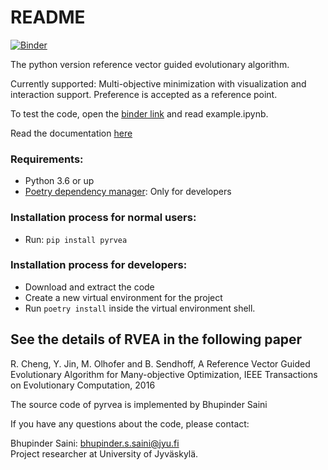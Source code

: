 # README
[![Binder](https://mybinder.org/badge_logo.svg)](https://mybinder.org/v2/gh/EchoBetaGlass/pyrvea/master)

The python version reference vector guided evolutionary algorithm.

Currently supported: Multi-objective minimization with visualization and interaction support. Preference is accepted as a reference point.

To test the code, open the [binder link](https://mybinder.org/v2/gh/industrial-optimization-group/desdeo-emo/master) and read example.ipynb.

Read the documentation [here](https://pyrvea.readthedocs.io/en/latest/)

### Requirements:
* Python 3.6 or up
* [Poetry dependency manager](https://github.com/sdispater/poetry): Only for developers

### Installation process for normal users:
* Run: `pip install pyrvea`

### Installation process for developers:
* Download and extract the code
* Create a new virtual environment for the project
* Run `poetry install` inside the virtual environment shell.

## See the details of RVEA in the following paper

R. Cheng, Y. Jin, M. Olhofer and B. Sendhoff,
A Reference Vector Guided Evolutionary Algorithm for Many-objective
Optimization, IEEE Transactions on Evolutionary Computation, 2016

The source code of pyrvea is implemented by Bhupinder Saini

If you have any questions about the code, please contact:

Bhupinder Saini: bhupinder.s.saini@jyu.fi\
Project researcher at University of Jyväskylä.